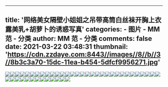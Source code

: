 
---
title: '网络美女隔壁小姐姐之吊带高筒白丝袜开胸上衣露美乳+胡萝卜的诱惑写真'
categories: 
    - 图片
    - MM 范 - 分类
author: MM 范 - 分类
comments: false
date: 2021-03-22 03:48:31
thumbnail: 'https://cdn.zzdaye.com:8443//images//8//b//3//8b3c3a70-15dc-11ea-b454-5dfcf9956271.jpg'
---

<div>   
<img src="https://cdn.zzdaye.com:8443//images//8//b//3//8b3c3a70-15dc-11ea-b454-5dfcf9956271.jpg" referrerpolicy="no-referrer"><img src="https://cdn.zzdaye.com:8443//images//0//8//0//080bd3d0-15dd-11ea-b454-5dfcf9956271.jpg" referrerpolicy="no-referrer"><img src="https://cdn.zzdaye.com:8443//images//0//3//b//03bdd670-15dd-11ea-b454-5dfcf9956271.jpg" referrerpolicy="no-referrer"><img src="https://cdn.zzdaye.com:8443//images//1//1//9//119dee60-15dd-11ea-b454-5dfcf9956271.jpg" referrerpolicy="no-referrer"><img src="https://cdn.zzdaye.com:8443//images//e//f//5//ef520620-15dc-11ea-b454-5dfcf9956271.jpg" referrerpolicy="no-referrer"><img src="https://cdn.zzdaye.com:8443//images//b//9//0//b9078e50-15dc-11ea-b454-5dfcf9956271.jpg" referrerpolicy="no-referrer"><img src="https://cdn.zzdaye.com:8443//images//f//7//f//f7f83a10-15dc-11ea-b454-5dfcf9956271.jpg" referrerpolicy="no-referrer"><img src="https://cdn.zzdaye.com:8443//images//8//f//b//8fbf5190-15dc-11ea-b454-5dfcf9956271.jpg" referrerpolicy="no-referrer"><img src="https://cdn.zzdaye.com:8443//images//c//b//6//cb6e18c0-15dc-11ea-b454-5dfcf9956271.jpg" referrerpolicy="no-referrer"><img src="https://cdn.zzdaye.com:8443//images//9//a//9//9a942550-15dc-11ea-b454-5dfcf9956271.jpg" referrerpolicy="no-referrer"><img src="https://cdn.zzdaye.com:8443//images//a//4//1//a41f8920-15dc-11ea-b454-5dfcf9956271.jpg" referrerpolicy="no-referrer"><img src="https://cdn.zzdaye.com:8443//images//1//f//d//1fd9ec40-167d-11ea-964d-0b9c0b4f11c8.jpg" referrerpolicy="no-referrer"><img src="https://cdn.zzdaye.com:8443//images//e//1//e//e1e91a00-15dc-11ea-b454-5dfcf9956271.jpg" referrerpolicy="no-referrer"><img src="https://cdn.zzdaye.com:8443//images//1//3//0//130ebc70-15dd-11ea-b454-5dfcf9956271.jpg" referrerpolicy="no-referrer"><img src="https://cdn.zzdaye.com:8443//images//d//e//4//de4f2a60-15dc-11ea-b454-5dfcf9956271.jpg" referrerpolicy="no-referrer"><img src="https://cdn.zzdaye.com:8443//images//d//5//0//d501e100-15dc-11ea-b454-5dfcf9956271.jpg" referrerpolicy="no-referrer"><img src="https://cdn.zzdaye.com:8443//images//e//b//7//eb7abf60-15dc-11ea-b454-5dfcf9956271.jpg" referrerpolicy="no-referrer"><img src="https://cdn.zzdaye.com:8443//images//8//5//6//85621ed0-15dc-11ea-b454-5dfcf9956271.jpg" referrerpolicy="no-referrer"><img src="https://cdn.zzdaye.com:8443//images//d//6//c//d6cf7510-15dc-11ea-b454-5dfcf9956271.jpg" referrerpolicy="no-referrer"><img src="https://cdn.zzdaye.com:8443//images//c//1//0//c1065eb0-15dc-11ea-b454-5dfcf9956271.jpg" referrerpolicy="no-referrer"><img src="https://cdn.zzdaye.com:8443//images//a//c//8//ac87f0c0-15dc-11ea-b454-5dfcf9956271.jpg" referrerpolicy="no-referrer"><img src="https://cdn.zzdaye.com:8443//images//7//c//1//7c1f5cc0-15dc-11ea-b454-5dfcf9956271.jpg" referrerpolicy="no-referrer"><img src="https://cdn.zzdaye.com:8443//images//7//2//d//72da29b0-15dc-11ea-b454-5dfcf9956271.jpg" referrerpolicy="no-referrer"><img src="https://cdn.zzdaye.com:8443//images//6//8//8//68892bf0-15dc-11ea-b454-5dfcf9956271.jpg" referrerpolicy="no-referrer"><img src="https://cdn.zzdaye.com:8443//images//0//7//9//079a42c0-15dc-11ea-b454-5dfcf9956271.jpg" referrerpolicy="no-referrer"><img src="https://cdn.zzdaye.com:8443//images//f//6//e//f6e6e690-15db-11ea-b454-5dfcf9956271.jpg" referrerpolicy="no-referrer"><img src="https://cdn.zzdaye.com:8443//images//6//7//3//67322770-15dc-11ea-b454-5dfcf9956271.jpg" referrerpolicy="no-referrer"><img src="https://cdn.zzdaye.com:8443//images//1//2//b//12b176b0-15dc-11ea-b454-5dfcf9956271.jpg" referrerpolicy="no-referrer"><img src="https://cdn.zzdaye.com:8443//images//3//d//2//3d289680-15dc-11ea-b454-5dfcf9956271.jpg" referrerpolicy="no-referrer"><img src="https://cdn.zzdaye.com:8443//images//1//0//f//10f4f9a0-15dc-11ea-b454-5dfcf9956271.jpg" referrerpolicy="no-referrer"><img src="https://cdn.zzdaye.com:8443//images//3//a//7//3a725020-15dc-11ea-b454-5dfcf9956271.jpg" referrerpolicy="no-referrer"><img src="https://cdn.zzdaye.com:8443//images//2//1//8//218e6530-15dc-11ea-b454-5dfcf9956271.jpg" referrerpolicy="no-referrer"><img src="https://cdn.zzdaye.com:8443//images//4//8//6//486d1c00-15dc-11ea-b454-5dfcf9956271.jpg" referrerpolicy="no-referrer"><img src="https://cdn.zzdaye.com:8443//images//5//d//8//5d892980-15dc-11ea-b454-5dfcf9956271.jpg" referrerpolicy="no-referrer"><img src="https://cdn.zzdaye.com:8443//images//5//1//f//51f91c10-15dc-11ea-b454-5dfcf9956271.jpg" referrerpolicy="no-referrer"><img src="https://cdn.zzdaye.com:8443//images//1//6//4//1649b8a0-15dc-11ea-b454-5dfcf9956271.jpg" referrerpolicy="no-referrer"><img src="https://cdn.zzdaye.com:8443//images//e//5//7//e5767bf0-15db-11ea-b454-5dfcf9956271.jpg" referrerpolicy="no-referrer"><img src="https://cdn.zzdaye.com:8443//images//2//f//b//2fbd6070-15dc-11ea-b454-5dfcf9956271.jpg" referrerpolicy="no-referrer"><img src="https://cdn.zzdaye.com:8443//images//1//4//3//14322340-15dc-11ea-b454-5dfcf9956271.jpg" referrerpolicy="no-referrer"><img src="https://cdn.zzdaye.com:8443//images//2//8//6//286b98f0-15dc-11ea-b454-5dfcf9956271.jpg" referrerpolicy="no-referrer"><img src="https://cdn.zzdaye.com:8443//images//0//4//c//04ce9fa0-15dc-11ea-b454-5dfcf9956271.jpg" referrerpolicy="no-referrer"><img src="https://cdn.zzdaye.com:8443//images//f//9//b//f9b48580-15db-11ea-b454-5dfcf9956271.jpg" referrerpolicy="no-referrer"><img src="https://cdn.zzdaye.com:8443//images//f//3//f//f3fe1e80-15db-11ea-b454-5dfcf9956271.jpg" referrerpolicy="no-referrer"><img src="https://cdn.zzdaye.com:8443//images//e//e//a//eea0fb10-15db-11ea-b454-5dfcf9956271.jpg" referrerpolicy="no-referrer">  
</div>
            